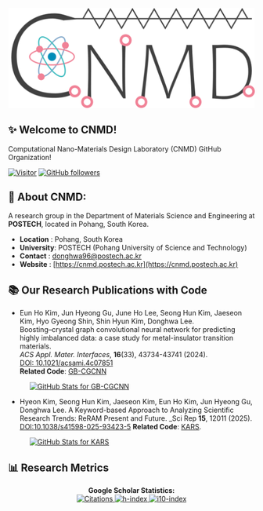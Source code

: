 ![CNMD Banner Image](./New_Logo.png)

<h2>✨ Welcome to CNMD!</h2>

Computational Nano-Materials Design Laboratory (CNMD) GitHub Organization!

[![Visitor](https://visitor-badge.laobi.icu/badge?page_id=CNMD-POSTECH.visitor-badge)](https://github.com/CNMD-POSTECH) [![GitHub followers](https://img.shields.io/github/followers/CNMD-POSTECH.svg?style=social&label=Follow)](https://github.com/CNMD-POSTECH?tab=followers)


<h2>👀 About CNMD:</h2>

A research group in the Department of Materials Science and Engineering at **POSTECH**, located in Pohang, South Korea. 

- **Location**   : Pohang, South Korea  
- **University**: POSTECH (Pohang University of Science and Technology)  
- **Contact**   : [donghwa96@postech.ac.kr](mailto:donghwa96@postech.ac.kr)  
- **Website**   : [https://cnmd.postech.ac.kr](https://cnmd.postech.ac.kr)  


<h2>📚 Our Research Publications with Code</h2>

- Eun Ho Kim, Jun Hyeong Gu, June Ho Lee, Seong Hun Kim, Jaeseon Kim, Hyo Gyeong Shin, Shin Hyun Kim, Donghwa Lee.  
  Boosting–crystal graph convolutional neural network for predicting highly imbalanced data: a case study for metal-insulator transition materials.  
  _ACS Appl. Mater. Interfaces_, **16**(33), 43734-43741 (2024).  
  [DOI: 10.1021/acsami.4c07851](https://pubs.acs.org/doi/10.1021/acsami.4c07851)  
  **Related Code**: [GB-CGCNN](https://github.com/CNMD-POSTECH/GB-CGCNN)

  <div style="padding-left: 20px;">
    <a href="https://github.com/CNMD-POSTECH/GB-CGCNN">
      <img src="https://github-readme-stats.vercel.app/api/pin/?username=CNMD-POSTECH&repo=GB-CGCNN" alt="GitHub Stats for GB-CGCNN" />
    </a>
  </div>
  
- Hyeon Kim, Seong Hun Kim, Jaeseon Kim, Eun Ho Kim, Jun Hyeong Gu, Donghwa Lee. 
  A Keyword-based Approach to Analyzing Scientific Research Trends: ReRAM Present and Future.
  _Sci Rep **15**, 12011 (2025).
  [DOI:10.1038/s41598-025-93423-5](https://www.nature.com/articles/s41598-025-93423-5)
  **Related Code**: [KARS](https://github.com/CNMD-POSTECH/KARS).

  <div style="padding-left: 20px;">
    <a href="https://github.com/CNMD-POSTECH/KARS">
      <img src="https://github-readme-stats.vercel.app/api/pin/?username=CNMD-POSTECH&repo=KARS" alt="GitHub Stats for KARS" />
    </a>
  </div>

<h2>📊 Research Metrics</h2>

<p align="center">
  <b>Google Scholar Statistics:</b><br/>
  <a href="https://scholar.google.co.kr/citations?user=kdXEnOMAAAAJ&hl=ko&oi=ao">
    <img src="https://img.shields.io/badge/Citations-6241-blue?style=for-the-badge" alt="Citations"/>
    <img src="https://img.shields.io/badge/h--index-42-green?style=for-the-badge" alt="h-index"/>
    <img src="https://img.shields.io/badge/i10--index-88-orange?style=for-the-badge" alt="i10-index"/>
  </a>
</p>

